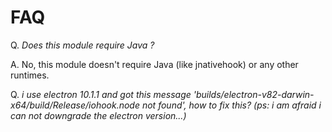 # FAQ

Q. *Does this module require Java ?*

A. No, this module doesn't require Java (like jnativehook) or any other runtimes.

Q. *i use electron 10.1.1 and got this message 'builds/electron-v82-darwin-x64/build/Release/iohook.node not found', how to fix this? (ps: i am afraid i can not downgrade the electron version...)*
